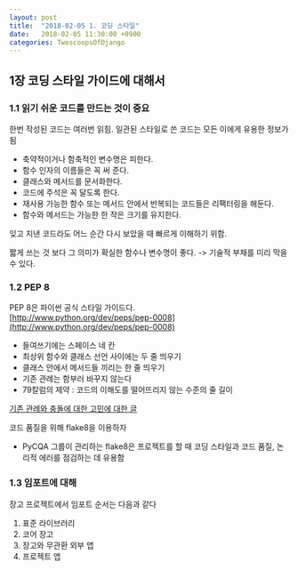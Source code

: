 ```yaml
---
layout: post
title:  "2018-02-05 1. 코딩 스타일"
date:   2018-02-05 11:30:00 +0900
categories: TwoscoopsOfDjango
---
```


## 1장 코딩 스타일 가이드에 대해서

### 1.1 읽기 쉬운 코드를 만드는 것이 중요

한번 작성된 코드는 여러번 읽힘. 일관된 스타일로 쓴 코드는 모든 이에게 유용한 정보가 됨

- 축약적이거나 함축적인 변수명은 피한다.
- 함수 인자의 이름들은 꼭 써 준다.
- 클래스와 메서드를 문서화한다.
- 코드에 주석은 꼭 달도록 한다.
- 재사용 가능한 함수 또는 메서드 안에서 반복되는 코드들은 리팩터링을 해둔다.
- 함수와 메서드는 가능한 한 작은 크기를 유지한다.

잊고 지낸 코드라도 어느 순간 다시 보았을 때 빠르게 이해하기 위함.

짧게 쓰는 것 보다 그 의미가 확실한 함수나 변수명이 좋다. -> 기술적 부채를 미리 막을 수 있다.

### 1.2 PEP 8

PEP 8은 파이썬 공식 스타일 가이드다.   
[http://www.python.org/dev/peps/pep-0008](http://www.python.org/dev/peps/pep-0008)

- 들여쓰기에는 스페이스 네 칸
- 최상위 함수와 클래스 선언 사이에는 두 줄 띄우기
- 클래스 안에서 메서드들 끼리는 한 줄 띄우기
- 기존 관례는 함부러 바꾸지 않는다
- 79칼럼의 제약 : 코드의 이해도를 떨어뜨리지 않는 수준의 줄 길이

[기존 관례와 충돌에 대한 고민에 대한 글](http://2scoops.co/hobgoblin-of-little-minds)

코드 품질을 위해 flake8을 이용하자

- PyCQA 그룹이 관리하는 flake8은 프로젝트를 할 때 코딩 스타일과 코드 품질, 논리적 에러를 점검하는 데 유용함

### 1.3 임포트에 대해

장고 프로젝트에서 임포트 순서는 다음과 같다

1) 표준 라이브러리  
2) 코어 장고  
3) 장고와 무관환 외부 앱  
4) 프로젝트 앱  

